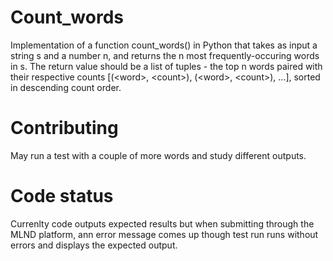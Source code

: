 # Count_words
Implementation of a function count_words() in Python that takes as input a string s and a number n, and returns the n most frequently-occuring words in s. The return value should be a list of tuples - the top n words paired with their respective counts [(&lt;word>, &lt;count>), (&lt;word>, &lt;count>), ...], sorted in descending count order.
# Contributing
May run a test with a couple of more words and study different outputs.
# Code status
Currenlty code outputs expected results but when submitting through the MLND platform, ann error message comes up though test run runs without errors and displays the expected output.
